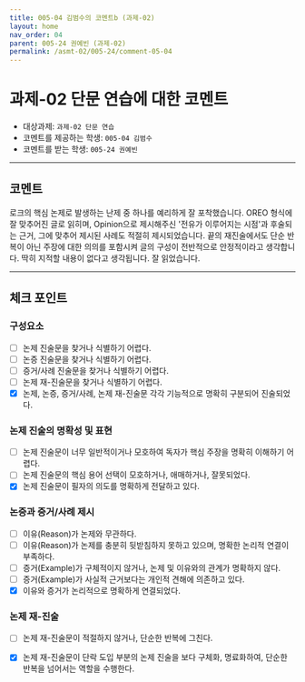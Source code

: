 ```yaml
---
title: 005-04 김범수의 코멘트b (과제-02) 
layout: home
nav_order: 04
parent: 005-24 권예빈 (과제-02)
permalink: /asmt-02/005-24/comment-05-04
---
```


# 과제-02 단문 연습에 대한 코멘트

- 대상과제: `과제-02 단문 연습`
- 코멘트를 제공하는 학생: `005-04 김범수` 
- 코멘트를 받는 학생: `005-24 권예빈` 

---

## 코멘트

로크의 핵심 논제로 발생하는 난제 중 하나를 예리하게 잘 포착했습니다. OREO 형식에 잘 맞추어진 글로 읽히며, Opinion으로 제시해주신 '전유가 이루어지는 시점'과 후술되는 근거, 그에 맞추어 제시된 사례도 적절히 제시되었습니다. 끝의 재진술에서도 단순 반복이 아닌 주장에 대한 의의를 포함시켜 글의 구성이 전반적으로 안정적이라고 생각합니다. 딱히 지적할 내용이 없다고 생각됩니다. 잘 읽었습니다.

---

## 체크 포인트

### **구성요소**
- [ ] 논제 진술문을 찾거나 식별하기 어렵다.
- [ ] 논증 진술문을 찾거나 식별하기 어렵다.
- [ ] 증거/사례 진술문을 찾거나 식별하기 어렵다.
- [ ] 논제 재-진술문을 찾거나 식별하기 어렵다.
- [x] 논제, 논증, 증거/사례, 논제 재-진술문 각각 기능적으로 명확히 구분되어 진술되었다.

### **논제 진술의 명확성 및 표현**  
- [ ] 논제 진술문이 너무 일반적이거나 모호하여 독자가 핵심 주장을 명확히 이해하기 어렵다.  
- [ ] 논제 진술문의 핵심 용어 선택이 모호하거나, 애매하거나, 잘못되었다.  
- [x] 논제 진술문이 필자의 의도를 명확하게 전달하고 있다.  

### **논증과 증거/사례 제시**  
- [ ] 이유(Reason)가 논제와 무관하다.
- [ ] 이유(Reason)가 논제를 충분히 뒷받침하지 못하고 있으며, 명확한 논리적 연결이 부족하다.  
- [ ] 증거(Example)가 구체적이지 않거나, 논제 및 이유와의 관계가 명확하지 않다. 
- [ ] 증거(Example)가 사실적 근거보다는 개인적 견해에 의존하고 있다.  
- [x] 이유와 증거가 논리적으로 명확하게 연결되었다.  

### **논제 재-진술**  
- [ ] 논제 재-진술문이 적절하지 않거나, 단순한 반복에 그친다.   
- [x] 논제 재-진술문이 단락 도입 부분의 논제 진술을 보다 구체화, 명료화하여, 단순한 반복을 넘어서는 역할을 수행한다.  

